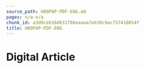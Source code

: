 ```yaml
---
source_path: H00PAP-PDF-ENG.md
pages: n/a-n/a
chunk_id: a3d9ceb16d631f8beaaea7eb39c9ac757418054f
title: H00PAP-PDF-ENG
---
```

# Digital Article
